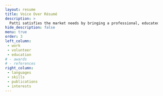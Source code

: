```yaml
---
layout: resume
title: Voice Over Résumé
description: >
  Patti satisfies the market needs by bringing a professional, educated, and trustworthy, yet warm and friendly voice to all voice over recordings. When a client is facing tight budgets and looming deadlines, she provides a simple solution to getting work done on time and within budget. 
hide_description: false
menu: true
order: 3
left_column:
 - work
 - volunteer
 - education
# - awards
# - references
right_column:
 - languages
 - skills
 - publications
 - interests
---
```

